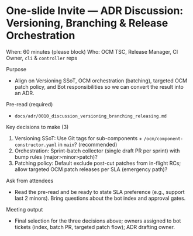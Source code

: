 # One-slide Invite — ADR Discussion: Versioning, Branching & Release Orchestration

When: 60 minutes (please block)
Who: OCM TSC, Release Manager, CI Owner, `cli` & `controller` reps

Purpose
- Align on Versioning SSoT, OCM orchestration (batching), targeted OCM patch policy, and Bot responsibilities so we can convert the result into an ADR.

Pre-read (required)
- `docs/adr/0010_discussion_versioning_branching_releasing.md`

Key decisions to make (3)
1. Versioning SSoT: Use Git tags for sub-components + `/ocm/component-constructor.yaml` in `main`? (recommended)
2. Orchestration: Sprint-batch collector (single draft PR per sprint) with bump rules (major>minor>patch)?
3. Patching policy: Default exclude post-cut patches from in-flight RCs; allow targeted OCM patch releases per SLA (emergency path)?

Ask from attendees
- Read the pre-read and be ready to state SLA preference (e.g., support last 2 minors). Bring questions about the bot index and approval gates.

Meeting output
- Final selection for the three decisions above; owners assigned to bot tickets (index, batch PR, targeted patch flow); ADR drafting owner.
